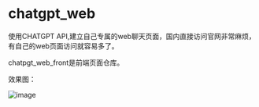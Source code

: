 # chatgpt_web

使用CHATGPT API,建立自己专属的web聊天页面，国内直接访问官网非常麻烦，有自己的web页面访问就容易多了。

chatpgt_web_front是前端页面仓库。

效果图：

![image](https://user-images.githubusercontent.com/10266200/228228101-8ae8e66e-dfe3-4d23-81fa-df858dff7078.png)

